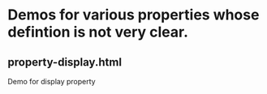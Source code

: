 Demos for various properties whose defintion is not very clear.
============

property-display.html
--------------------
Demo for display property
